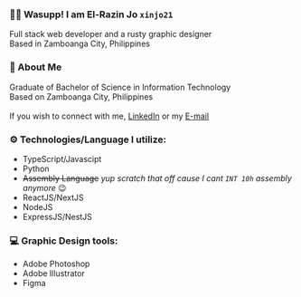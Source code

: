 ### 👋🏻 Wasupp! I am El-Razin Jo `xinjo21`
Full stack web developer and a rusty graphic designer <br/>
Based in Zamboanga City, Philippines

### 📑 About Me 
Graduate of Bachelor of Science in Information Technology <br/>
Based on Zamboanga City, Philippines <br/><br/>
If you wish to connect with me, [LinkedIn](https://www.linkedin.com/in/elrazinjo/) or my [E-mail](mailto:elrazinmjo@gmail.com)

### ⚙️ Technologies/Language I utilize:
- TypeScript/Javascipt
- Python
- ~~Assembly Language~~ *yup scratch that off cause I cant `INT 10h` assembly anymore* 😉
- ReactJS/NextJS
- NodeJS
- ExpressJS/NestJS

### 💻 Graphic Design tools:
- Adobe Photoshop
- Adobe Illustrator
- Figma
